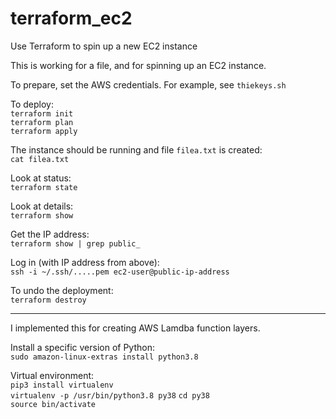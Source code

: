 # terraform_ec2

Use Terraform to spin up a new EC2 instance


This is working for a file, and for spinning up an EC2 instance.  

To prepare, set the AWS credentials.  For example, see `thiekeys.sh`

To deploy:\
`terraform init`\
`terraform plan`\
`terraform apply`

The instance should be running and file `filea.txt` is created:\
`cat filea.txt`

Look at status:\
`terraform state`

Look at details:\
`terraform show`

Get the IP address:\
`terraform show | grep public_`

Log in (with IP address from above):\
`ssh -i ~/.ssh/.....pem ec2-user@public-ip-address`

To undo the deployment:\
`terraform destroy`


---

I implemented this for creating AWS Lamdba function layers.

Install a specific version of Python:\
`sudo amazon-linux-extras install python3.8 `

Virtual environment:\
`pip3 install virtualenv`\
`virtualenv -p /usr/bin/python3.8 py38`
`cd py38`\
`source bin/activate`




